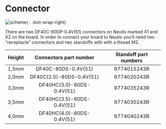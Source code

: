 <style>
    .text-wrap-right {
        float: right;
        margin: 10px;
        width: 240px;
        height: auto;
    }
</style>

# Connector

<div markdown=1>

![scheme](../../img/hardware-integration/connector.jpg){ : .text-wrap-right}

There are two DF40C-80DP-0.4V(51) connectors on Neutis marked X1 and X2 on the board.
In order to connect your board to Neutis you'll need two “receptacle” connectors and two standoffs with with a thread M2.

</div>

|Height|Connectors part number|Standoff part numbers|
|:-:|:-:|:-:|
|1,5mm|DF40C-80DS-0.4V(51)|9774015243R|
|2,0mm|DF40C(2.0)-80DS-0.4V(51)|9774020243R|
|3,0mm|DF40HC(3.0)-80DS-0.4V(51)|9774035243R|
|3,5mm|DF40HC(3.5)-80DS-0.4V(51)|9774030243R|
|4,0mm|DF40HC(4.0)-80DS-0.4V(51)|9774040243R|
